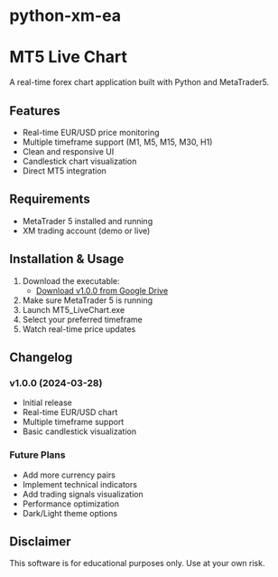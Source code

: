 # python-xm-ea
# MT5 Live Chart

A real-time forex chart application built with Python and MetaTrader5.

## Features
- Real-time EUR/USD price monitoring
- Multiple timeframe support (M1, M5, M15, M30, H1)
- Clean and responsive UI
- Candlestick chart visualization
- Direct MT5 integration

## Requirements
- MetaTrader 5 installed and running
- XM trading account (demo or live)

## Installation & Usage
1. Download the executable:
   - [Download v1.0.0 from Google Drive](https://drive.google.com/file/d/12N2FL8-CtMHnUJ9U9cZ2U1lv3n0KPQOV/view?usp=drive_link)
2. Make sure MetaTrader 5 is running
3. Launch MT5_LiveChart.exe
4. Select your preferred timeframe
5. Watch real-time price updates

## Changelog

### v1.0.0 (2024-03-28)
- Initial release
- Real-time EUR/USD chart
- Multiple timeframe support
- Basic candlestick visualization

### Future Plans
- Add more currency pairs
- Implement technical indicators
- Add trading signals visualization
- Performance optimization
- Dark/Light theme options

## Disclaimer
This software is for educational purposes only. Use at your own risk.
